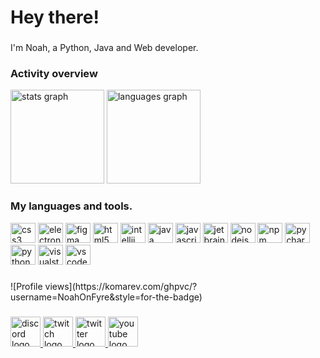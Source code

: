 <h1 align="left">Hey there!</h1>

###

<p align="left">I'm Noah, a Python, Java and Web developer.</p>

### Activity overview

<div align="left">
  <img src="https://github-readme-stats.vercel.app/api?username=NoahOnFyre&hide_title=true&hide_rank=true&show_icons=true&include_all_commits=true&count_private=true&disable_animations=false&theme=monokai&locale=en&hide_border=true&order=1" height="150" alt="stats graph"  />
  <img src="https://github-readme-stats.vercel.app/api/top-langs?username=NoahOnFyre&locale=en&hide_title=true&layout=compact&card_width=320&langs_count=6&theme=monokai&hide_border=true&order=2" height="150" alt="languages graph"  />
</div>

### My languages and tools.

<div align="left">
  <img src="https://cdn.jsdelivr.net/gh/devicons/devicon/icons/css3/css3-original.svg" height="32" width="40" alt="css3 logo"  />
  <img src="https://cdn.jsdelivr.net/gh/devicons/devicon/icons/electron/electron-original.svg" height="32" width="40" alt="electron logo"  />
  <img src="https://cdn.jsdelivr.net/gh/devicons/devicon/icons/figma/figma-original.svg" height="32" width="40" alt="figma logo"  />
  <img src="https://cdn.jsdelivr.net/gh/devicons/devicon/icons/html5/html5-original.svg" height="32" width="40" alt="html5 logo"  />
  <img src="https://cdn.jsdelivr.net/gh/devicons/devicon/icons/intellij/intellij-original.svg" height="32" width="40" alt="intellij logo"  />
  <img src="https://cdn.jsdelivr.net/gh/devicons/devicon/icons/java/java-original.svg" height="32" width="40" alt="java logo"  />
  <img src="https://cdn.jsdelivr.net/gh/devicons/devicon/icons/javascript/javascript-original.svg" height="32" width="40" alt="javascript logo"  />
  <img src="https://cdn.jsdelivr.net/gh/devicons/devicon/icons/jetbrains/jetbrains-original.svg" height="32" width="40" alt="jetbrains logo"  />
  <img src="https://cdn.jsdelivr.net/gh/devicons/devicon/icons/nodejs/nodejs-original.svg" height="32" width="40" alt="nodejs logo"  />
  <img src="https://cdn.jsdelivr.net/gh/devicons/devicon/icons/npm/npm-original-wordmark.svg" height="32" width="40" alt="npm logo"  />
  <img src="https://cdn.jsdelivr.net/gh/devicons/devicon/icons/pycharm/pycharm-original.svg" height="32" width="40" alt="pycharm logo"  />
  <img src="https://cdn.jsdelivr.net/gh/devicons/devicon/icons/python/python-original.svg" height="32" width="40" alt="python logo"  />
  <img src="https://cdn.jsdelivr.net/gh/devicons/devicon/icons/visualstudio/visualstudio-plain.svg" height="32" width="40" alt="visualstudio logo"  />
  <img src="https://cdn.jsdelivr.net/gh/devicons/devicon/icons/vscode/vscode-original.svg" height="32" width="40" alt="vscode logo"  />
</div>

###

<div align="left">
  ![Profile views](https://komarev.com/ghpvc/?username=NoahOnFyre&style=for-the-badge)
</div>

###

<div align="left">
  <a href="https://discord.io/onfyre" target="_blank">
    <img src="https://img.shields.io/static/v1?message=Discord&logo=discord&label=&color=7289DA&logoColor=white&labelColor=&style=for-the-badge" height="48" alt="discord logo"  />
  </a>
  <a href="https://twitch.tv/noahonfyre" target="_blank">
    <img src="https://img.shields.io/static/v1?message=Twitch&logo=twitch&label=&color=9146FF&logoColor=white&labelColor=&style=for-the-badge" height="48" alt="twitch logo"  />
  </a>
  <a href="https://twitter.com/noahonfyre" target="_blank">
    <img src="https://img.shields.io/static/v1?message=Twitter&logo=twitter&label=&color=1DA1F2&logoColor=white&labelColor=&style=for-the-badge" height="48" alt="twitter logo"  />
  </a>
  <a href="https://www.youtube.com/@noahonfyre" target="_blank">
    <img src="https://img.shields.io/static/v1?message=Youtube&logo=youtube&label=&color=FF0000&logoColor=white&labelColor=&style=for-the-badge" height="48" alt="youtube logo"  />
  </a>
</div>

###
